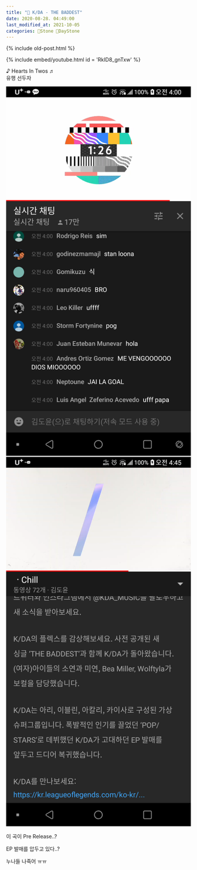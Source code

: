 ```yaml
---
title: "🌱 K/DA - THE BADDEST"
date: 2020-08-28. 04:49:00
last_modified_at: 2021-10-05
categories: 🗿Stone 🌱DayStone
---
```

{% include old-post.html %}

{% include embed/youtube.html id = '​RkID8_gnTxw' %}

♪ Hearts In Twos ♬  
유행 선두자  

![1598557788771](../../assets/img/2020/200828_0000.png)
![1598557789590](../../assets/img/2020/200828_0001.png)

이 곡이 Pre Release..?  

EP 발매를 압두고 있다..?  

누나들 나죽어 ㅠㅠ  
